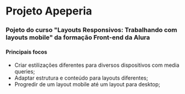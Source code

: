 <h1> Projeto Apeperia </h1>
<h3> Pojeto do curso "Layouts Responsivos: Trabalhando com layouts mobile" da formação Front-end da Alura</h3>
<h4> Principais focos </h4>
<ul>
  <li>Criar estilizações diferentes para diversos dispositivos com media queries;</li>
  <li>Adaptar estrutura e conteúdo para layouts diferentes;</li>
  <li>Progredir de um layout mobile até um layout para desktop;</li>
</ul>
